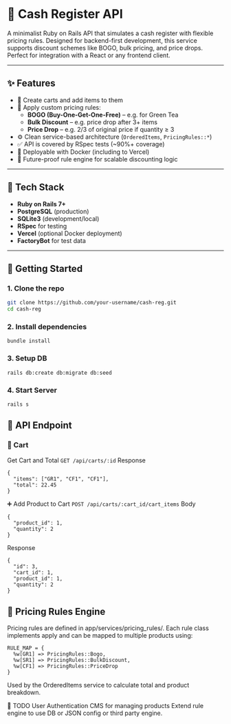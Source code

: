 # 🧾 Cash Register API

A minimalist Ruby on Rails API that simulates a cash register with flexible pricing rules. Designed for backend-first development, this service supports discount schemes like BOGO, bulk pricing, and price drops. Perfect for integration with a React or any frontend client.

---

## ✨ Features

- 🛒 Create carts and add items to them
- 💸 Apply custom pricing rules:
  - **BOGO (Buy-One-Get-One-Free)** – e.g. for Green Tea
  - **Bulk Discount** – e.g. price drop after 3+ items
  - **Price Drop** – e.g. 2/3 of original price if quantity ≥ 3
- ⚙️ Clean service-based architecture (`OrderedItems`, `PricingRules::*`)
- ✅ API is covered by RSpec tests (~90%+ coverage)
- 🐳 Deployable with Docker (including to Vercel)
- 🔄 Future-proof rule engine for scalable discounting logic

---

## 🧱 Tech Stack

- **Ruby on Rails 7+**
- **PostgreSQL** (production)
- **SQLite3** (development/local)
- **RSpec** for testing
- **Vercel** (optional Docker deployment)
- **FactoryBot** for test data

---

## 🚀 Getting Started

### 1. Clone the repo

```bash
git clone https://github.com/your-username/cash-reg.git
cd cash-reg
```

### 2. Install dependencies
`bundle install`

### 3. Setup DB
`rails db:create db:migrate db:seed`

### 4. Start Server
`rails s`


## 🧪 API Endpoint

### 🛒 Cart

Get Cart and Total
`GET /api/carts/:id`
Response
```
{
  "items": ["GR1", "CF1", "CF1"],
  "total": 22.45
}
```

➕ Add Product to Cart
`POST /api/carts/:cart_id/cart_items`
Body
```
{
  "product_id": 1,
  "quantity": 2
}
```
Response
```
{
  "id": 3,
  "cart_id": 1,
  "product_id": 1,
  "quantity": 2
}
```

## 🧠 Pricing Rules Engine

Pricing rules are defined in app/services/pricing_rules/.
Each rule class implements apply and can be mapped to multiple products using:

```
RULE_MAP = {
  %w[GR1] => PricingRules::Bogo,
  %w[SR1] => PricingRules::BulkDiscount,
  %w[CF1] => PricingRules::PriceDrop
}
```
Used by the OrderedItems service to calculate total and product breakdown.

📄 TODO
User Authentication
CMS for managing products
Extend rule engine to use DB or JSON config or third party engine.